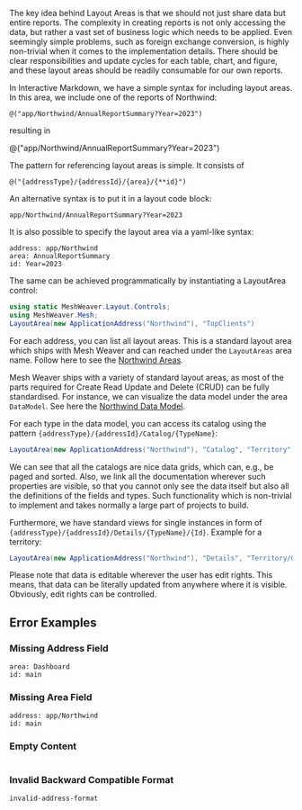 ﻿---
Title: "Personalize Data Reports with Layout Areas"
Abstract: >
  We live in times of hyper personalization of all information. 
  This is also true for data reports: Very often, the same data is presented in different ways to different audiences.
  This article shows how to use layout areas to personalize data reports.
Thumbnail: "images/Layout Areas.jpeg"
VideoUrl: "https://www.youtube.com/embed/q1MKJ-8R2yM?si=dLCU50EDhYvELID3"
VideoDuration: "00:15:00"
Published: "2025-04-21"
Authors:
  - "Roland Bürgi"
Tags:
  - "Documentation"
  - "Layout"
  - "Layout Area"
  - "Markdown"
---

The key idea behind Layout Areas is that we should not just share data but
entire reports. The complexity in creating reports is not only accessing the data,
but rather a vast set of business logic which needs to be applied. Even seemingly
simple problems, such as foreign exchange conversion, is highly non-trivial
when it comes to the implementation details. There should be clear responsibilities
and update cycles for each table, chart, and figure, and these layout areas
should be readily consumable for our own reports.

In Interactive Markdown, we have a simple syntax for including layout areas. In this area, we include 
one of the reports of Northwind:

```
@("app/Northwind/AnnualReportSummary?Year=2023")
```
resulting in 

@("app/Northwind/AnnualReportSummary?Year=2023")

The pattern for referencing layout areas is simple. It consists of 

```
@("{addressType}/{addressId}/{area}/{**id}")
```

An alternative syntax is to put it in a layout code block:
```layout --show-header
app/Northwind/AnnualReportSummary?Year=2023
```

It is also possible to specify the layout area via a yaml-like syntax:
```layout --show-header
address: app/Northwind
area: AnnualReportSummary
id: Year=2023
```


The same can be achieved programmatically by instantiating a LayoutArea control:

```csharp --render LayoutArea --show-header
using static MeshWeaver.Layout.Controls;
using MeshWeaver.Mesh;
LayoutArea(new ApplicationAddress("Northwind"), "TopClients")
```

For each address, you can list all layout areas. This is a standard layout
area which ships with Mesh Weaver and can reached under the `LayoutAreas` area
name. Follow here to see the [Northwind Areas](/app/Northwind/LayoutAreas).

Mesh Weaver ships with a variety of standard layout areas, as most of the parts
required for Create Read Update and Delete (CRUD) can be fully standardised. For instance,
we can visualize the data model under the area `DataModel`. See here the 
[Northwind Data Model](/app/Northwind/DataModel).

For each type in the data model, you can access its catalog using the pattern
`{addressType}/{addressId}/Catalog/{TypeName}`:

```csharp --render Catalog --show-header
LayoutArea(new ApplicationAddress("Northwind"), "Catalog", "Territory")
```

We can see that all the catalogs are nice data grids, which can, e.g., be paged and sorted. Also, we link all
the documentation wherever such properties are visible, so that you cannot only see the data itself but also all 
the definitions of the fields and types. Such functionality
which is non-trivial to implement and takes normally a large part of projects to build.

Furthermore, we have standard views for
single instances in form of `{addressType}/{addressId}/Details/{TypeName}/{Id}`. Example for a territory:

```csharp --render Details --show-header
LayoutArea(new ApplicationAddress("Northwind"), "Details", "Territory/06897")
```

Please note that data is editable wherever the user has edit rights. This means, that 
data can be literally updated from anywhere where it is visible. Obviously, edit rights can be controlled.


## Error Examples

### Missing Address Field
```layout --show-header
area: Dashboard
id: main
```

### Missing Area Field  
```layout --show-header
address: app/Northwind
id: main
```

### Empty Content
```layout --show-header
```

### Invalid Backward Compatible Format
```layout --show-header
invalid-address-format
```
